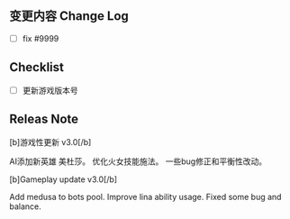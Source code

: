 ## 变更内容 Change Log

- [ ] fix #9999

## Checklist

- [ ] 更新游戏版本号

## Releas Note

[b]游戏性更新 v3.0[/b]

AI添加新英雄 美杜莎。
优化火女技能施法。
一些bug修正和平衡性改动。

[b]Gameplay update v3.0[/b]

Add medusa to bots pool.
Improve lina ability usage.
Fixed some bug and balance.
